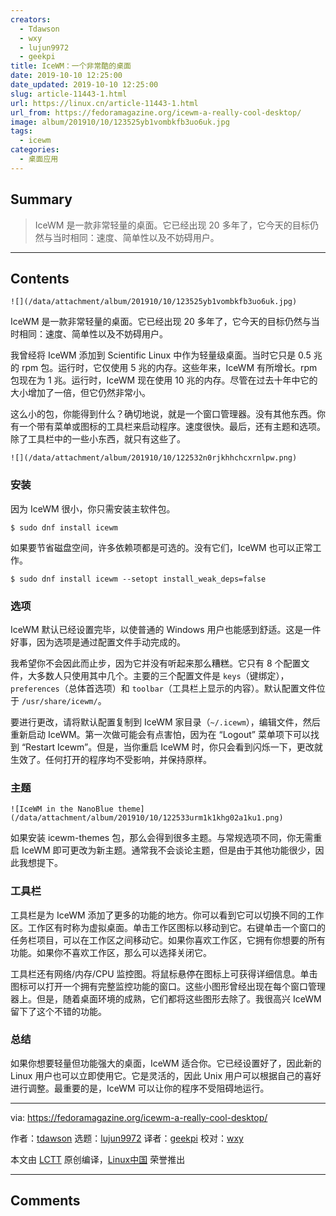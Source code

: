 ```yaml
---
creators:
  - Tdawson
  - wxy
  - lujun9972
  - geekpi
title: IceWM：一个非常酷的桌面
date: 2019-10-10 12:25:00
date_updated: 2019-10-10 12:25:00
slug: article-11443-1.html
url: https://linux.cn/article-11443-1.html
url_from: https://fedoramagazine.org/icewm-a-really-cool-desktop/
image: album/201910/10/123525yb1vombkfb3uo6uk.jpg
tags:
  - icewm
categories:
  - 桌面应用
---
```


## Summary

> IceWM 是一款非常轻量的桌面。它已经出现 20 多年了，它今天的目标仍然与当时相同：速度、简单性以及不妨碍用户。

***

<!-- more -->

## Contents

`![](/data/attachment/album/201910/10/123525yb1vombkfb3uo6uk.jpg)`

IceWM 是一款非常轻量的桌面。它已经出现 20 多年了，它今天的目标仍然与当时相同：速度、简单性以及不妨碍用户。

我曾经将 IceWM 添加到 Scientific Linux 中作为轻量级桌面。当时它只是 0.5 兆的 rpm 包。运行时，它仅使用 5 兆的内存。这些年来，IceWM 有所增长。rpm 包现在为 1 兆。运行时，IceWM 现在使用 10 兆的内存。尽管在过去十年中它的大小增加了一倍，但它仍然非常小。

这么小的包，你能得到什么？确切地说，就是一个窗口管理器。没有其他东西。你有一个带有菜单或图标的工具栏来启动程序。速度很快。最后，还有主题和选项。除了工具栏中的一些小东西，就只有这些了。

`![](/data/attachment/album/201910/10/122532n0rjkhhchcxrnlpw.png)`

### 安装

因为 IceWM 很小，你只需安装主软件包。

```shell
$ sudo dnf install icewm
```

如果要节省磁盘空间，许多依赖项都是可选的。没有它们，IceWM 也可以正常工作。

```shell
$ sudo dnf install icewm --setopt install_weak_deps=false
```

### 选项

IceWM 默认已经设置完毕，以使普通的 Windows 用户也能感到舒适。这是一件好事，因为选项是通过配置文件手动完成的。

我希望你不会因此而止步，因为它并没有听起来那么糟糕。它只有 8 个配置文件，大多数人只使用其中几个。主要的三个配置文件是 `keys`（键绑定），`preferences`（总体首选项）和 `toolbar`（工具栏上显示的内容）。默认配置文件位于 `/usr/share/icewm/`。

要进行更改，请将默认配置复制到 IceWM 家目录（`~/.icewm`），编辑文件，然后重新启动 IceWM。第一次做可能会有点害怕，因为在 “Logout” 菜单项下可以找到 “Restart Icewm”。但是，当你重启 IceWM 时，你只会看到闪烁一下，更改就生效了。任何打开的程序均不受影响，并保持原样。

### 主题

`![IceWM in the NanoBlue theme](/data/attachment/album/201910/10/122533urm1k1khg02a1ku1.png)`

如果安装 icewm-themes 包，那么会得到很多主题。与常规选项不同，你无需重启 IceWM 即可更改为新主题。通常我不会谈论主题，但是由于其他功能很少，因此我想提下。

### 工具栏

工具栏是为 IceWM 添加了更多的功能的地方。你可以看到它可以切换不同的工作区。工作区有时称为虚拟桌面。单击工作区图标以移动到它。右键单击一个窗口的任务栏项目，可以在工作区之间移动它。如果你喜欢工作区，它拥有你想要的所有功能。如果你不喜欢工作区，那么可以选择关闭它。

工具栏还有网络/内存/CPU 监控图。将鼠标悬停在图标上可获得详细信息。单击图标可以打开一个拥有完整监控功能的窗口。这些小图形曾经出现在每个窗口管理器上。但是，随着桌面环境的成熟，它们都将这些图形去除了。我很高兴 IceWM 留下了这个不错的功能。

### 总结

如果你想要轻量但功能强大的桌面，IceWM 适合你。它已经设置好了，因此新的 Linux 用户也可以立即使用它。它是灵活的，因此 Unix 用户可以根据自己的喜好进行调整。最重要的是，IceWM 可以让你的程序不受阻碍地运行。

---

via: <https://fedoramagazine.org/icewm-a-really-cool-desktop/>

作者：[tdawson](https://fedoramagazine.org/author/tdawson/) 选题：[lujun9972](https://github.com/lujun9972) 译者：[geekpi](https://github.com/geekpi) 校对：[wxy](https://github.com/wxy)

本文由 [LCTT](https://github.com/LCTT/TranslateProject) 原创编译，[Linux中国](https://linux.cn/) 荣誉推出

***

## Comments
